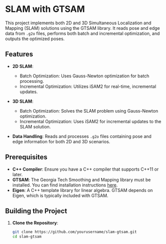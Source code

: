 # SLAM with GTSAM

This project implements both 2D and 3D Simultaneous Localization and Mapping (SLAM) solutions using the GTSAM library. It reads pose and edge data from `.g2o` files, performs both batch and incremental optimization, and outputs the optimized poses.

## Features

- **2D SLAM**: 
  - Batch Optimization: Uses Gauss-Newton optimization for batch processing.
  - Incremental Optimization: Utilizes iSAM2 for real-time, incremental updates.
  
- **3D SLAM**:
  - Batch Optimization: Solves the SLAM problem using Gauss-Newton optimization.
  - Incremental Optimization: Uses iSAM2 for incremental updates to the SLAM solution.

- **Data Handling**: Reads and processes `.g2o` files containing pose and edge information for both 2D and 3D scenarios.

## Prerequisites

- **C++ Compiler**: Ensure you have a C++ compiler that supports C++11 or later.
- **GTSAM**: The Georgia Tech Smoothing and Mapping library must be installed. You can find installation instructions [here](https://gtsam.org/get_started/).
- **Eigen**: A C++ template library for linear algebra. GTSAM depends on Eigen, which is typically included with GTSAM.

## Building the Project

1. **Clone the Repository**:
   ```bash
   git clone https://github.com/yourusername/slam-gtsam.git
   cd slam-gtsam
